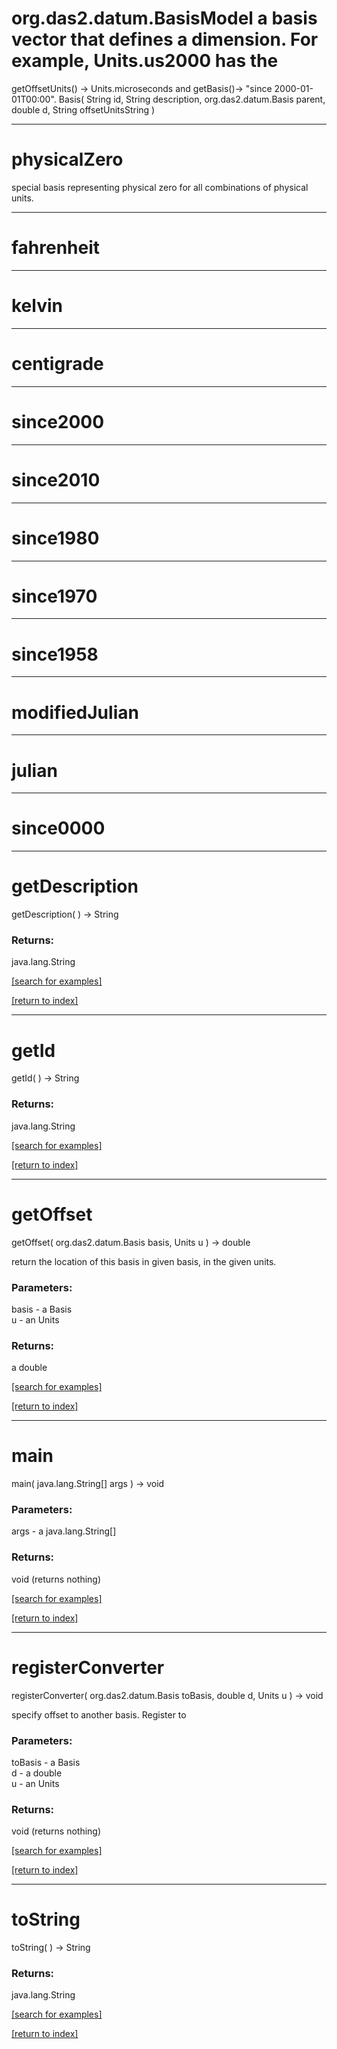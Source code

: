 # org.das2.datum.BasisModel a basis vector that defines a dimension.  For example, Units.us2000 has the
 getOffsetUnits() &rarr; Units.microseconds  and getBasis()&rarr; "since 2000-01-01T00:00".
Basis( String id, String description, org.das2.datum.Basis parent, double d, String offsetUnitsString )


***
<a name="physicalZero"></a>
# physicalZero

special basis representing physical zero for all combinations of physical units.

***
<a name="fahrenheit"></a>
# fahrenheit



***
<a name="kelvin"></a>
# kelvin



***
<a name="centigrade"></a>
# centigrade



***
<a name="since2000"></a>
# since2000



***
<a name="since2010"></a>
# since2010



***
<a name="since1980"></a>
# since1980



***
<a name="since1970"></a>
# since1970



***
<a name="since1958"></a>
# since1958



***
<a name="modifiedJulian"></a>
# modifiedJulian



***
<a name="julian"></a>
# julian



***
<a name="since0000"></a>
# since0000



***
<a name="getDescription"></a>
# getDescription
getDescription(  ) &rarr; String



### Returns:
java.lang.String


<a href="https://github.com/autoplot/dev/search?q=getDescription&unscoped_q=getDescription">[search for examples]</a>

<a href="https://github.com/autoplot/documentation/blob/master/javadoc/index-all.md">[return to index]</a>

***
<a name="getId"></a>
# getId
getId(  ) &rarr; String



### Returns:
java.lang.String


<a href="https://github.com/autoplot/dev/search?q=getId&unscoped_q=getId">[search for examples]</a>

<a href="https://github.com/autoplot/documentation/blob/master/javadoc/index-all.md">[return to index]</a>

***
<a name="getOffset"></a>
# getOffset
getOffset( org.das2.datum.Basis basis, Units u ) &rarr; double

return the location of this basis in given basis, in the given units.

### Parameters:
basis - a Basis
<br>u - an Units

### Returns:
a double


<a href="https://github.com/autoplot/dev/search?q=getOffset&unscoped_q=getOffset">[search for examples]</a>

<a href="https://github.com/autoplot/documentation/blob/master/javadoc/index-all.md">[return to index]</a>

***
<a name="main"></a>
# main
main( java.lang.String[] args ) &rarr; void



### Parameters:
args - a java.lang.String[]

### Returns:
void (returns nothing)


<a href="https://github.com/autoplot/dev/search?q=main&unscoped_q=main">[search for examples]</a>

<a href="https://github.com/autoplot/documentation/blob/master/javadoc/index-all.md">[return to index]</a>

***
<a name="registerConverter"></a>
# registerConverter
registerConverter( org.das2.datum.Basis toBasis, double d, Units u ) &rarr; void

specify offset to another basis.  Register to

### Parameters:
toBasis - a Basis
<br>d - a double
<br>u - an Units

### Returns:
void (returns nothing)


<a href="https://github.com/autoplot/dev/search?q=registerConverter&unscoped_q=registerConverter">[search for examples]</a>

<a href="https://github.com/autoplot/documentation/blob/master/javadoc/index-all.md">[return to index]</a>

***
<a name="toString"></a>
# toString
toString(  ) &rarr; String



### Returns:
java.lang.String


<a href="https://github.com/autoplot/dev/search?q=toString&unscoped_q=toString">[search for examples]</a>

<a href="https://github.com/autoplot/documentation/blob/master/javadoc/index-all.md">[return to index]</a>

